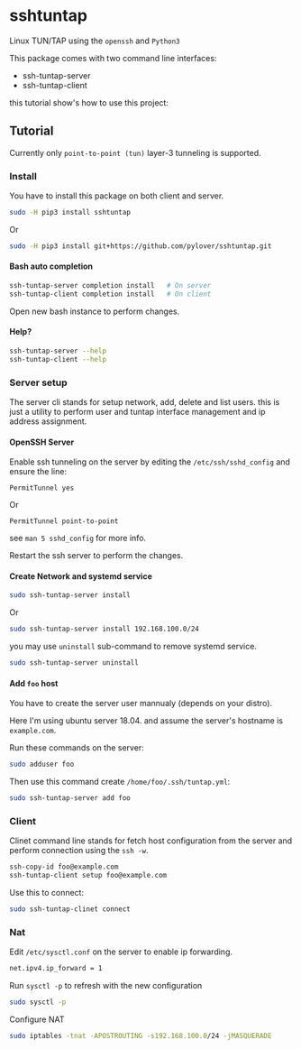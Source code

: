 # sshtuntap

Linux TUN/TAP using the `openssh` and `Python3`

This package comes with two command line interfaces:

* ssh-tuntap-server
* ssh-tuntap-client

this tutorial show's how to use this project:

## Tutorial

Currently only `point-to-point (tun)` layer-3 tunneling is supported.


### Install

You have to install this package on both client and server.

```bash
sudo -H pip3 install sshtuntap
```

Or

```bash
sudo -H pip3 install git+https://github.com/pylover/sshtuntap.git
```

#### Bash auto completion

```bash
ssh-tuntap-server completion install   # On server
ssh-tuntap-client completion install   # On client
```

Open new bash instance to perform changes.


#### Help?


```bash
ssh-tuntap-server --help
ssh-tuntap-client --help
```

### Server setup

The server cli stands for setup network, add, delete and list users. 
this is just a utility to perform user and tuntap interface 
management and ip address assignment.

#### OpenSSH Server

Enable ssh tunneling on the server by editing the 
`/etc/ssh/sshd_config` and ensure the line:

```ssh
PermitTunnel yes
```

Or


```ssh
PermitTunnel point-to-point
```

see `man 5 sshd_config` for more info.


Restart the ssh server to perform the changes.


#### Create Network and systemd service

```bash
sudo ssh-tuntap-server install
```

Or

```bash
sudo ssh-tuntap-server install 192.168.100.0/24
```

you may use `uninstall` sub-command to remove systemd service.

```bash
sudo ssh-tuntap-server uninstall
```


#### Add `foo` host

You have to create the server user mannualy (depends on your distro).

Here I'm using ubuntu server 18.04. and assume the server's hostname is 
`example.com`.

Run these commands on the server:

```bash
sudo adduser foo
```

Then use this command create `/home/foo/.ssh/tuntap.yml`:

```bash
sudo ssh-tuntap-server add foo
```


### Client

Clinet command line stands for fetch host configuration from the server 
and perform connection using the `ssh -w`.


```bash
ssh-copy-id foo@example.com
ssh-tuntap-client setup foo@example.com
```

Use this to connect:

```bash
sudo ssh-tuntap-clinet connect
```

### Nat

Edit `/etc/sysctl.conf` on the server to enable ip forwarding.

```bash
net.ipv4.ip_forward = 1
```

Run `sysctl -p` to refresh with the new configuration

```bash
sudo sysctl -p
```

Configure NAT

```bash
sudo iptables -tnat -APOSTROUTING -s192.168.100.0/24 -jMASQUERADE
```

